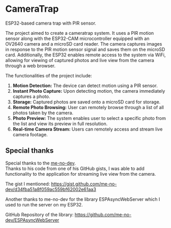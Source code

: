 # CameraTrap
ESP32-based camera trap with PIR sensor.

The project aimed to create a cameratrap system. It uses a PIR motion sensor along with the ESP32-CAM microcontroller equipped with an OV2640 camera and a microSD card reader. The camera captures images in response to the PIR motion sensor signal and saves them on the microSD card. Additionally, the ESP32 enables remote access to the system via WiFi, allowing for viewing of captured photos and live view from the camera through a web browser.

The functionalities of the project include:

1. **Motion Detection:** The device can detect motion using a PIR sensor.
2. **Instant Photo Capture:** Upon detecting motion, the camera immediately captures a photo.
3. **Storage:** Captured photos are saved onto a microSD card for storage.
4. **Remote Photo Browsing:** User can remotely browse through a list of all photos taken by the camera.
5. **Photo Preview:** The system enables user to select a specific photo from the list and view its preview in full resolution.
6. **Real-time Camera Stream:** Users can remotely access and stream live camera footage.

## Special thanks
Special thanks to the [me-no-dev](https://github.com/me-no-dev).  
Thanks to his code from one of his GitHub gists, I was able to add functionality to the application for streaming live view from the camera.

The gist I mentioned:
https://gist.github.com/me-no-dev/d34fba51a8f059ac559bf62002e61aa3

Another thanks to me-no-dev for the library ESPAsyncWebServer which I used to run the server on my ESP32.

GitHub Repository of the library: 
https://github.com/me-no-dev/ESPAsyncWebServer
